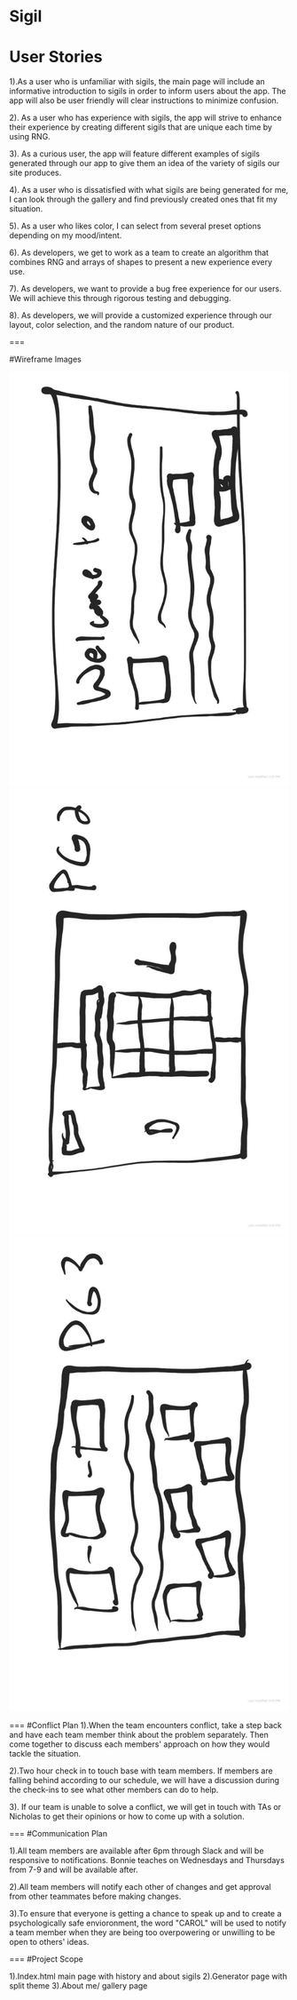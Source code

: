 # Sigil

# User Stories
1).As a user who is unfamiliar with sigils, the main page will include an informative introduction to sigils in order to inform users about the app. The app will also be user friendly will clear instructions to minimize confusion. 

2). As a user who has experience with sigils, the app will strive to enhance their experience by creating different sigils that are unique each time by using RNG. 

3). As a curious user, the app will feature different examples of sigils generated through our app to give them an idea of the variety of sigils our site produces. 

4). As a user who is dissatisfied with what sigils are being generated for me, I can look through the gallery and find previously created ones that fit my situation. 

5). As a user who likes color, I can select from several preset options depending on my mood/intent. 

6). As developers, we get to work as a team to create an algorithm that combines RNG and arrays of shapes to present a new experience every use. 

7). As developers, we want to provide a bug free experience for our users. We will achieve this through rigorous testing and debugging. 

8). As developers, we will provide a customized experience through our layout, color selection, and the random nature of our product. 

=== 

#Wireframe Images 

![Page 1](https://github.com/team-wins-all-the-time/Sigil/blob/master/img/Notes_190222_164706_b95_1.jpg?raw=true)
![Page 2](https://github.com/team-wins-all-the-time/Sigil/blob/master/img/Notes_190222_164644_d1c_1.jpg?raw=true)
![Page 3](https://github.com/team-wins-all-the-time/Sigil/blob/master/img/Notes_190222_164612_90b_1.jpg?raw=true)

===
#Conflict Plan
1).When the team encounters conflict, take a step back and have each team member think about the problem separately. Then come together to discuss each members' approach on how they would tackle the situation. 

2).Two hour check in to touch base with team members. If members are falling behind according to our schedule, we will have a discussion during the check-ins to see what other members can do to help. 

3). If our team is unable to solve a conflict, we will get in touch with TAs or Nicholas to get their opinions or how to come up with a solution. 

===
#Communication Plan

1).All team members are available after 6pm through Slack and will be responsive to notifications. Bonnie teaches on Wednesdays and Thursdays from 7-9 and will be available after. 

2).All team members will notify each other of changes and get approval from other teammates before making changes.

3).To ensure that everyone is getting a chance to speak up and to create a psychologically safe envioronment, the word "CAROL" will be used to notify a team member when they are being too overpowering or unwilling to be open to others' ideas.

===
#Project Scope

1).Index.html main page with history and about sigils
2).Generator page with split theme
3).About me/ gallery page



